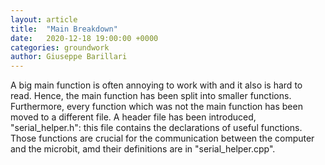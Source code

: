 ```yaml
---
layout: article
title:  "Main Breakdown"
date:   2020-12-18 19:00:00 +0000
categories: groundwork
author: Giuseppe Barillari
---
```


A big main function is often annoying to work with and it also is hard to read. Hence, the main function has been split into smaller functions. Furthermore, every function which was not the main function has been moved to a different file. A header file has been introduced, "serial_helper.h": this file contains the declarations of useful functions. Those functions are crucial for the communication between the computer and the microbit, amd their definitions are in "serial_helper.cpp".

